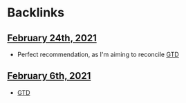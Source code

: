 
# Backlinks
## [February 24th, 2021](<February 24th, 2021.md>)
- Perfect recommendation, as I'm aiming to reconcile [GTD](<GTD.md>)

## [February 6th, 2021](<February 6th, 2021.md>)
- [GTD](<GTD.md>)

